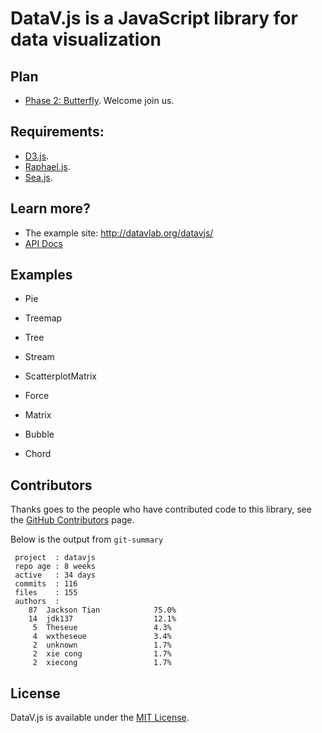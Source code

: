 DataV.js is a JavaScript library for data visualization
======
## Plan
* [Phase 2: Butterfly](https://github.com/TBEDP/datavjs/blob/master/docs/DataV%E7%AC%AC%E4%BA%8C%E6%9C%9F%E8%AE%A1%E5%88%92%E8%9D%B4%E8%9D%B6.md). Welcome join us.

## Requirements:
* [D3.js](https://github.com/mbostock/d3).
* [Raphael.js](http://raphaeljs.com/).
* [Sea.js](https://github.com/seajs/seajs).

## Learn more?
- The example site: <http://datavlab.org/datavjs/>
- [API Docs](http://tbedp.github.com/datavjs/)

## Examples
- Pie

- Treemap
- Tree
- Stream
- ScatterplotMatrix
- Force
- Matrix
- Bubble
- Chord

## Contributors
Thanks goes to the people who have contributed code to this library, see the [GitHub Contributors](https://github.com/TBEDP/datavjs/graphs/contributors) page.

Below is the output from `git-summary`

```
 project  : datavjs
 repo age : 8 weeks
 active   : 34 days
 commits  : 116
 files    : 155
 authors  : 
    87	Jackson Tian            75.0%
    14	jdk137                  12.1%
     5	Theseue                 4.3%
     4	wxtheseue               3.4%
     2	unknown                 1.7%
     2	xie cong                1.7%
     2	xiecong                 1.7%

```

## License
DataV.js is available under the [MIT License](https://github.com/TBEDP/datavjs/blob/master/MIT-License).
